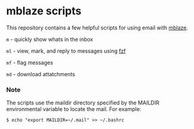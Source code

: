 # mblaze scripts

This repository contains a few helpful scripts for using email with [mblaze](https://github.com/leahneukirchen/mblaze). 

`m` - quickly show whats in the inbox 

`ml` - view, mark, and reply to messages using [fzf](https://github.com/junegunn/fzf)

`mf` - flag messages 

`md` - download attatchments 

### Note
The scripts use the maildir directory specified by the MAILDIR environmental variable to locate the mail. For example:

`$ echo "export MAILDIR=~/.mail" >> ~/.bashrc`


